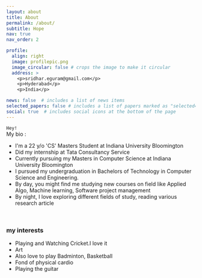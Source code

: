 ```yaml
---
layout: about
title: About
permalink: /about/
subtitle: Hope
nav: true 
nav_order: 2

profile:
  align: right
  image: profilepic.png
  image_circular: false # crops the image to make it circular
  address: >
    <p>sridhar.eguram@gmail.com</p>
    <p>Hyderabad</p>
    <p>India</p>

news: false  # includes a list of news items
selected_papers: false # includes a list of papers marked as "selected={true}"
social: true  # includes social icons at the bottom of the page
---
```


`Hey!` <br>
My bio :
<ul>
  <li>I'm a 22 y/o 'CS' Masters Student at Indiana University Bloomington </li>
  <li>Did my internship at Tata Consultancy Service</li>
  <li>Currently pursuing my Masters in Computer Science at Indiana University Bloomington</li>
  <li>I pursued my undergraduation in Bachelors of Technology in Computer Science and Engineering.</li>
  <li> By day, you might find me studying new courses on field like Applied Algo, Machine learning, Software project management </li>
  <li> By night, I love exploring different fields of study, reading various research article </li>
</ul>

<br>

<h3> my interests</h3>
<ul>
  <li>Playing and Watching Cricket.I love it</li>
  <li>Art</li>
  <li>Also love to play Badminton, Basketball</li>
  <li>Fond of physical cardio</li>
  <li>Playing the guitar</li>
</ul> 
